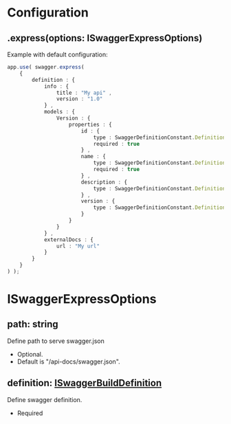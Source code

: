 # Configuration

## .express(options: ISwaggerExpressOptions)
Example with default configuration:

```ts
app.use( swagger.express(
    {
        definition : {
            info : {
                title : "My api" ,
                version : "1.0"
            } ,
            models : {
                Version : {
                    properties : {
                        id : {
                            type : SwaggerDefinitionConstant.Definition.Property.Type.STRING ,
                            required : true
                        } ,
                        name : {
                            type : SwaggerDefinitionConstant.Definition.Property.Type.STRING ,
                            required : true
                        } ,
                        description : {
                            type : SwaggerDefinitionConstant.Definition.Property.Type.STRING
                        } ,
                        version : {
                            type : SwaggerDefinitionConstant.Definition.Property.Type.STRING
                        }
                    }
                }
            } ,
            externalDocs : {
                url : "My url"
            }
        }
    }
) );
```

# ISwaggerExpressOptions

## path: string
Define path to serve swagger.json
- Optional. 
- Default is "/api-docs/swagger.json".

## definition: [ISwaggerBuildDefinition](./i-swagger-build-definition.md)
Define swagger definition.
- Required